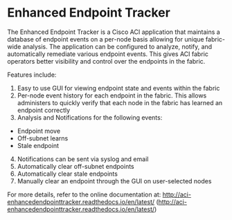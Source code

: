 # Enhanced Endpoint Tracker

The Enhanced Endpoint Tracker is a Cisco ACI application that maintains a 
database of endpoint events on a per-node basis allowing for unique fabric-wide 
analysis. The application can be configured to analyze, notify, and 
automatically remediate various endpoint events. This gives ACI fabric 
operators better visibility and control over the endpoints in the fabric.

Features include:

1.  Easy to use GUI for viewing endpoint state and events within the fabric
2.  Per-node event history for each endpoint in the fabric.  This allows 
administers to quickly verify that each node in the fabric has learned an 
endpoint correctly
3.  Analysis and Notifications for the following events:
  *  Endpoint move
  *  Off-subnet learns
  *  Stale endpoint 
4.  Notifications can be sent via syslog and email
5.  Automatically clear off-subnet endpoints
6.  Automatically clear stale endpoints 
7.  Manually clear an endpoint through the GUI on user-selected nodes

For more details, refer to the online documentation at:
http://aci-enhancedendpointtracker.readthedocs.io/en/latest/ (http://aci-enhancedendpointtracker.readthedocs.io/en/latest/)
